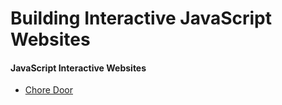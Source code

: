 # Building Interactive JavaScript Websites
#### JavaScript Interactive Websites
* [Chore Door](https://raw.githack.com/ailobe/Codecademy-Pro/master/4-Building-Interactive-JavaScript-Websites/Chore-Door/index.html)
